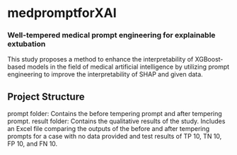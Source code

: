 # medpromptforXAI

### Well-tempered medical prompt engineering for explainable extubation
This study proposes a method to enhance the interpretability of XGBoost-based models in the field of medical artificial intelligence by utilizing prompt engineering to improve the interpretability of SHAP and given data.

## Project Structure
prompt folder: Contains the before tempering prompt and after tempering prompt.
result folder: Contains the qualitative results of the study. Includes an Excel file comparing the outputs of the before and after tempering prompts for a case with no data provided and test results of TP 10, TN 10, FP 10, and FN 10.
